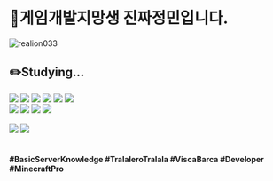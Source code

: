 <div align="left">
  <h1>🧐게임개발지망생 진짜정민입니다.</h1>
  <img src="https://komarev.com/ghpvc/?username=realion033&label=Profile%20views&color=0e75b6&style=flat" alt="realion033"/>
</div>
<div>
  <h2 align="left">✏️Studying...</h2>
  <img src="https://img.shields.io/badge/unity-%23000000.svg?style=for-the-badge&logo=unity&logoColor=white">
  <img src="https://img.shields.io/badge/unreal-%23313131.svg?style=for-the-badge&logo=unrealengine&logoColor=white">
  <img src="https://img.shields.io/badge/c%23-%23632CA6.svg?style=for-the-badge&logo=csharp&logoColor=white">
  <img src="https://img.shields.io/badge/cpp-%23123F6D.svg?style=for-the-badge&logo=cplusplus&logoColor=white">
  <img src="https://img.shields.io/badge/git-%23F05033.svg?style=for-the-badge&logo=git&logoColor=white">
  <img src="https://img.shields.io/badge/github-%23121011.svg?style=for-the-badge&logo=github&logoColor=white"><br>
  <img src="https://img.shields.io/badge/python-3670A0?style=for-the-badge&logo=python&logoColor=ffdd54">
  <img src="https://img.shields.io/badge/flstudio-%23F24E1E.svg?style=for-the-badge&logo=flstudio&logoColor=white">
  <img src="https://img.shields.io/badge/blender-%23F5792A.svg?style=for-the-badge&logo=blender&logoColor=white">
  <img src="https://img.shields.io/badge/DX12-%2376B900.svg?style=for-the-badge&logo=DX12&logoColor=white">
  <img>
  <br><br><img src="https://github-readme-stats.vercel.app/api?username=realion033&show_icons=true&theme=dracula">
  <img src="https://github-readme-stats.vercel.app/api/top-langs/?username=realion033&layout=compact&theme=dracula">
</div><br>
<h4>#BasicServerKnowledge #TralaleroTralala #ViscaBarca #Developer #MinecraftPro</h4>
